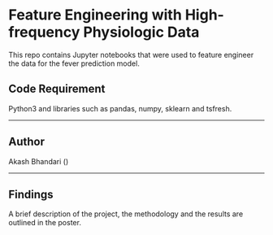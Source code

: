 # Feature Engineering with High-frequency Physiologic Data

This repo contains Jupyter notebooks that were used to feature engineer the data for the fever prediction model. 

## Code Requirement 

Python3 and libraries such as pandas, numpy, sklearn and tsfresh.

***
## Author

Akash Bhandari ()

***
## Findings

A brief description of the project, the methodology and the results are outlined in the poster. 
